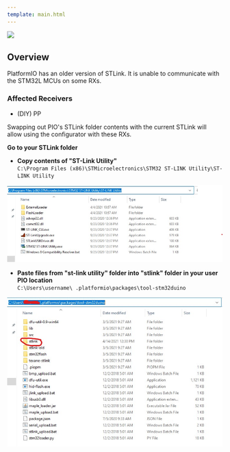 ```yaml
---
template: main.html
---
```


<img src="https://raw.githubusercontent.com/ExpressLRS/ExpressLRS-Hardware/master/img/software.png">

## Overview 

PlatformIO has an older version of STLink. It is unable to communicate with the STM32L MCUs on some RXs.  

### Affected Receivers

- (DIY) PP

Swapping out PIO's STLink folder contents with the current STLink will allow using the configurator with these RXs.

**Go to your STLink folder**

- **Copy contents of "ST-Link Utility"**  
`C:\Program Files (x86)\STMicroelectronics\STM32 ST-LINK Utility\ST-LINK Utility`

![Folder details](../assets/images/stlink.jpg)

- **Paste files from "st-link utility" folder into "stlink" folder in your user PIO location**  
`C:\Users\username\ .platformio\packages\tool-stm32duino`

![Destination Folder](../assets/images/pio.jpg)

